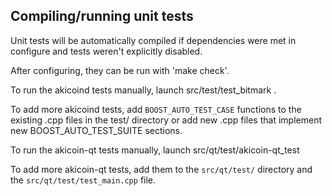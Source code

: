 Compiling/running unit tests
------------------------------------

Unit tests will be automatically compiled if dependencies were met in configure
and tests weren't explicitly disabled.

After configuring, they can be run with 'make check'.

To run the akicoind tests manually, launch src/test/test_bitmark .

To add more akicoind tests, add `BOOST_AUTO_TEST_CASE` functions to the existing
.cpp files in the test/ directory or add new .cpp files that
implement new BOOST_AUTO_TEST_SUITE sections.

To run the akicoin-qt tests manually, launch src/qt/test/akicoin-qt_test

To add more akicoin-qt tests, add them to the `src/qt/test/` directory and
the `src/qt/test/test_main.cpp` file.
